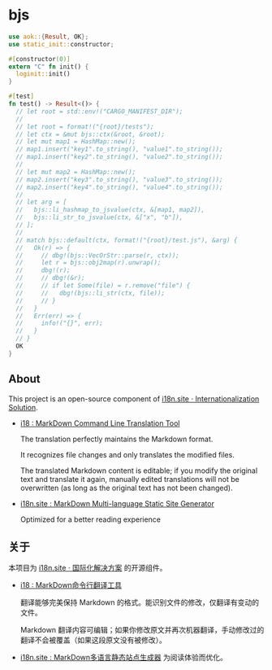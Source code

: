 # bjs

```rust
use aok::{Result, OK};
use static_init::constructor;

#[constructor(0)]
extern "C" fn init() {
  loginit::init()
}

#[test]
fn test() -> Result<()> {
  // let root = std::env!("CARGO_MANIFEST_DIR");
  //
  // let root = format!("{root}/tests");
  // let ctx = &mut bjs::ctx(&root, &root);
  // let mut map1 = HashMap::new();
  // map1.insert("key1".to_string(), "value1".to_string());
  // map1.insert("key2".to_string(), "value2".to_string());
  //
  // let mut map2 = HashMap::new();
  // map2.insert("key3".to_string(), "value3".to_string());
  // map2.insert("key4".to_string(), "value4".to_string());
  //
  // let arg = [
  //   bjs::li_hashmap_to_jsvalue(ctx, &[map1, map2]),
  //   bjs::li_str_to_jsvalue(ctx, &["x", "b"]),
  // ];
  //
  // match bjs::default(ctx, format!("{root}/test.js"), &arg) {
  //   Ok(r) => {
  //     // dbg!(bjs::VecOrStr::parse(r, ctx));
  //     let r = bjs::obj2map(r).unwrap();
  //     dbg!(r);
  //     // dbg!(&r);
  //     // if let Some(file) = r.remove("file") {
  //     //   dbg!(bjs::li_str(ctx, file));
  //     // }
  //   }
  //   Err(err) => {
  //     info!("{}", err);
  //   }
  // }
  OK
}
```

## About

This project is an open-source component of [i18n.site ⋅ Internationalization Solution](https://i18n.site).

* [i18 : MarkDown Command Line Translation Tool](https://i18n.site/i18)

  The translation perfectly maintains the Markdown format.

  It recognizes file changes and only translates the modified files.

  The translated Markdown content is editable; if you modify the original text and translate it again, manually edited translations will not be overwritten (as long as the original text has not been changed).

* [i18n.site : MarkDown Multi-language Static Site Generator](https://i18n.site/i18n.site)

  Optimized for a better reading experience

## 关于

本项目为 [i18n.site ⋅ 国际化解决方案](https://i18n.site) 的开源组件。

* [i18 :  MarkDown命令行翻译工具](https://i18n.site/i18)

  翻译能够完美保持 Markdown 的格式。能识别文件的修改，仅翻译有变动的文件。

  Markdown 翻译内容可编辑；如果你修改原文并再次机器翻译，手动修改过的翻译不会被覆盖（如果这段原文没有被修改）。

* [i18n.site : MarkDown多语言静态站点生成器](https://i18n.site/i18n.site) 为阅读体验而优化。